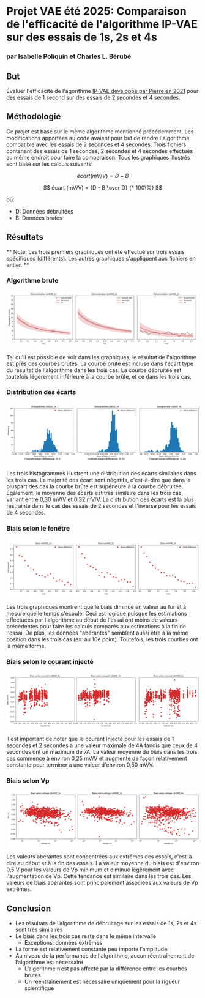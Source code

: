 # Projet VAE été 2025: Comparaison de l'efficacité de l'algorithme IP-VAE sur des essais de 1s, 2s et 4s
### par Isabelle Poliquin et Charles L. Bérubé

## But

Évaluer l'efficacité de l'agorithme [IP-VAE développé par Pierre en 2021](https://github.com/clberube/ip-vae) pour des essais de 1 second sur des essais de 2 secondes et 4 secondes. 

## Méthodologie

Ce projet est basé sur le même algorithme mentionné précédemment. Les modifications apportées au code avaient pour but de rendre l'algorithme compatible avec les essais de 2 secondes et 4 secondes. Trois fichiers contenant des essais de 1 secondes, 2 secondes et 4 secondes effectués au même endroit pour faire la comparaison. Tous les graphiques illustrés sont basé sur les calculs suivants: 

$$ écart (mV/V) = {D - B} $$

$$ écart (mV/V) = {D - B \over D} {* 100\%} $$

où: 
- D: Données débruitées
- B: Données brutes

## Résultats
** Note: Les trois premiers graphiques ont été effectué sur trois essais spécifiques (différents). Les autres graphiques s'appliquent aux fichiers en entier. **

### Algorithme brute

<p align="center">
  <img  src="./images/Statistiques.png">
</p>

Tel qu'il est possible de voir dans les graphiques, le résultat de l'algorithme est près des courbes brûtes. La courbe brûte est incluse dans l'écart type du résultat de l'algorithme dans les trois cas. La courbe débruitée est toutefois légèrement inférieure à la courbe brûte, et ce dans les trois cas. 

### Distribution des écarts

<p align="center">
  <img  src="./images/histogramme.png">
</p>

Les trois histogrammes illustrent une distribution des écarts similaires dans les trois cas. La majorité des écart sont négatifs, c'est-à-dire que dans la pluspart des cas la courbe brûte est supérieure à la courbe débruitée. Également, la moyenne des écarts est très similaire dans les trois cas, variant entre 0,30 mV/V et 0,32 mV/V. La distribution des écarts est la plus restrainte dans le cas des essais de 2 secondes et l'inverse pour les essais de 4 secondes. 

### Biais selon le fenêtre

<p align="center">
  <img  src="./images/biais fenetre.png">
</p>

Les trois graphiques montrent que le biais diminue en valeur au fur et à mesure que le temps s'écoule. Ceci est logique puisque les estimations effectuées par l'algorithme au début de l'essai ont moins de valeurs précédentes pour faire les calculs comparés aux estimations à la fin de l'essai. De plus, les données "abérantes" semblent aussi être à la même position dans les trois cas (ex: au 10e point). Toutefois, les trois courbes ont la même forme. 

### Biais selon le courant injecté

<p align="center">
  <img  src="./images/biais courant.png">
</p>

Il est important de noter que le courant injecté pour les essais de 1 secondes et 2 secondes a une valeur maximale de 4A tandis que ceux de 4 secondes ont un maximum de 7A. La valeur moyenne du biais dans les trois cas commence à environ 0,25 mV/V et augmente de façon relativement constante pour terminer à une valeur d'environ 0,50 mV/V. 

### Biais selon Vp

<p align="center">
  <img  src="./images/biais voltage.png">
</p>

Les valeurs abérantes sont concentrées aux extrêmes des essais, c'est-à-dire au début et à la fin des essais. La valeur moyenne du biais est d'environ 0,5 V pour les valeurs de Vp minimum et diminue légèrement avec l'augmentation de Vp. Cette tendance est similaire dans les trois cas. Les valeurs de biais abérantes sont principalement associées aux valeurs de Vp extrêmes. 

## Conclusion 

- Les résultats de l’algorithme de débruitage sur les essais de 1s, 2s et 4s sont très similaires 
- Le biais dans les trois cas reste dans le même intervalle
  - Exceptions: données extrêmes
- La forme est relativement constante peu importe l’amplitude
- Au niveau de la performance de l'algorithme, aucun réentraînement de l’algorithme est nécessaire
  - L’algorithme n’est pas affecté par la différence entre les courbes brutes 
  - Un réentraînement est nécessaire uniquement pour la rigueur scientifique 
